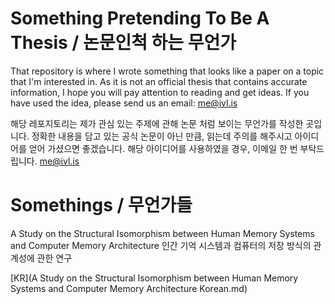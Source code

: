  # Something Pretending To Be A Thesis / 논문인척 하는 무언가

 That repository is where I wrote something that looks like a paper on a topic that I'm interested in.
As it is not an official thesis that contains accurate information, I hope you will pay attention to reading and get ideas.
If you have used the idea, please send us an email: me@ivl.is

 해당 레포지토리는 제가 관심 있는 주제에 관해 논문 처럼 보이는 무언가를 작성한 곳입니다.
정확한 내용을 담고 있는 공식 논문이 아닌 만큼, 읽는데 주의를 해주시고 아이디어를 얻어 가셨으면 좋겠습니다.
해당 아이디어를 사용하였을 경우, 이메일 한 번 부탁드립니다. me@ivl.is


# Somethings / 무언가들

A Study on the Structural Isomorphism between Human Memory Systems and Computer Memory Architecture
인간 기억 시스템과 컴퓨터의 저장 방식의 관계성에 관한 연구

[KR](A Study on the Structural Isomorphism between Human Memory Systems and Computer Memory Architecture Korean.md)
